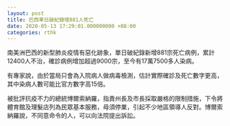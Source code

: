 ```yaml
---
layout: post
title: 巴西單日破紀錄增881人死亡
date: 2020-05-13 17:29:01.000000000 +08:00
categories: rthk
---
```


南美洲巴西的新型肺炎疫情有惡化跡象，單日破紀錄新增881宗死亡病例，累計12400人不治，確診病例增加超過9000宗，至今有17萬7500多人染病。

有專家說，由於當局只會為入院病人做病毒檢測，估計實際確診及死亡數字更高，其中染病人數可能比官方數字高15倍。

被批評抗疫不力的總統博爾索納羅，指責州長及市長採取嚴格的限制措施，下令將體育館及理髮店列為民眾基本服務，毋須停業，引起不少地區領導人反對。博爾索納羅說，不同意命令的人，可以向法院提出訴訟。
